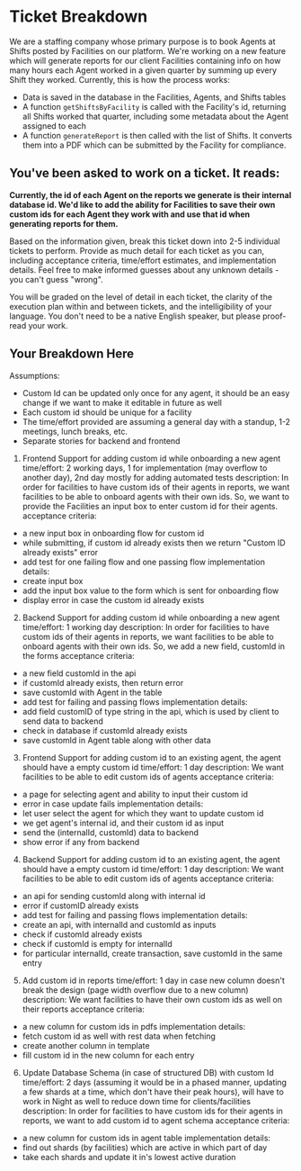 # Ticket Breakdown
We are a staffing company whose primary purpose is to book Agents at Shifts posted by Facilities on our platform. We're working on a new feature which will generate reports for our client Facilities containing info on how many hours each Agent worked in a given quarter by summing up every Shift they worked. Currently, this is how the process works:

- Data is saved in the database in the Facilities, Agents, and Shifts tables
- A function `getShiftsByFacility` is called with the Facility's id, returning all Shifts worked that quarter, including some metadata about the Agent assigned to each
- A function `generateReport` is then called with the list of Shifts. It converts them into a PDF which can be submitted by the Facility for compliance.

## You've been asked to work on a ticket. It reads:

**Currently, the id of each Agent on the reports we generate is their internal database id. We'd like to add the ability for Facilities to save their own custom ids for each Agent they work with and use that id when generating reports for them.**


Based on the information given, break this ticket down into 2-5 individual tickets to perform. Provide as much detail for each ticket as you can, including acceptance criteria, time/effort estimates, and implementation details. Feel free to make informed guesses about any unknown details - you can't guess "wrong".


You will be graded on the level of detail in each ticket, the clarity of the execution plan within and between tickets, and the intelligibility of your language. You don't need to be a native English speaker, but please proof-read your work.

## Your Breakdown Here

Assumptions: 
- Custom Id can be updated only once for any agent, it should be an easy change if we want to make it editable in future as well
- Each custom id should be unique for a facility
- The time/effort provided are assuming a general day with a standup, 1-2 meetings, lunch breaks, etc.
- Separate stories for backend and frontend 


1. Frontend Support for adding custom id while onboarding a new agent
time/effort: 2 working days, 1 for implementation (may overflow to another day), 2nd day mostly for adding automated tests
description: In order for facilities to have custom ids of their agents in reports, we want facilities to be able to onboard agents with their own ids. So, we want to provide the Facilities an input box to enter custom id for their agents.
acceptance criteria:
- a new input box in onboarding flow for custom id
- while submitting, if custom id already exists then we return "Custom ID already exists" error
- add test for one failing flow and one passing flow
implementation details: 
- create input box
- add the input box value to the form which is sent for onboarding flow
- display error in case the custom id already exists

2. Backend Support for adding custom id while onboarding a new agent
time/effort: 1 working day
description: In order for facilities to have custom ids of their agents in reports, we want facilities to be able to onboard agents with their own ids. So, we add a new field, customId in the forms
acceptance criteria:
- a new field customId in the api
- if customId already exists, then return error
- save customId with Agent in the table
- add test for failing and passing flows
implementation details: 
- add field customID of type string in the api, which is used by client to send data to backend
- check in database if customId already exists
- save customId in Agent table along with other data


3. Frontend Support for adding custom id to an existing agent, the agent should have a empty custom id
time/effort: 1 day
description: We want facilities to be able to edit custom ids of agents
acceptance criteria:
- a page for selecting agent and ability to input their custom id
- error in case update fails
implementation details: 
- let user select the agent for which they want to update custom id
- we get agent's internal id, and their custom id as input
- send the (internalId, customId) data to backend
- show error if any from backend

4. Backend Support for adding custom id to an existing agent, the agent should have a empty custom id
time/effort: 1 day
description: We want facilities to be able to edit custom ids of agents
acceptance criteria:
- an api for sending customId along with internal id
- error if customID already exists
- add test for failing and passing flows
implementation details: 
- create an api, with internalId and customId as inputs
- check if customId already exists
- check if customId is empty for internalId
- for particular internalId, create transaction, save customId in the same entry


5. Add custom id in reports
time/effort: 1 day in case new column doesn't break the design (page width overflow due to a new column)
description: We want facilities to have their own custom ids as well on their reports
acceptance criteria:
- a new column for custom ids in pdfs
implementation details: 
- fetch custom id as well with rest data when fetching
- create another column in template
- fill custom id in the new column for each entry


6. Update Database Schema (in case of structured DB) with custom Id
time/effort: 2 days (assuming it would be in a phased manner, updating a few shards at a time, which don't have their peak hours), will have to work in Night as well to reduce down time for clients/facilities
description: In order for facilities to have custom ids for their agents in reports, we want to add custom id to agent schema
acceptance criteria:
- a new column for custom ids in agent table
implementation details: 
- find out shards (by facilities) which are active in which part of day
- take each shards and update it in's lowest active duration